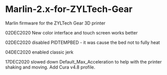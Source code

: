 # Marlin-2.x-for-ZYLTech-Gear
Marlin firmware for the ZYLTech Gear 3D printer

02DEC2020 New color interface and touch screen works better

02DEC2020 disabled PIDTEMPBED - it was cause the bed not to fully heat

04DEC2020 enabled classic jerk

17DEC2020 slowed down Default_Max_Acceleration to help with the printer shaking and moving. Add Cura v4.8 profile.
